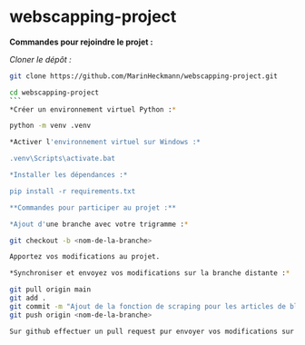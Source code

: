 ﻿# webscapping-project

**Commandes pour rejoindre le projet :**

*Cloner le dépôt :*
````bash
git clone https://github.com/MarinHeckmann/webscapping-project.git

cd webscapping-project
```
*Créer un environnement virtuel Python :*

python -m venv .venv

*Activer l'environnement virtuel sur Windows :*

.venv\Scripts\activate.bat

*Installer les dépendances :*

pip install -r requirements.txt

**Commandes pour participer au projet :**

*Ajout d'une branche avec votre trigramme :*

git checkout -b <nom-de-la-branche>

Apportez vos modifications au projet.

*Synchroniser et envoyez vos modifications sur la branche distante :*

git pull origin main
git add .
git commit -m "Ajout de la fonction de scraping pour les articles de blog"
git push origin <nom-de-la-branche>

Sur github effectuer un pull request pur envoyer vos modifications sur le main
